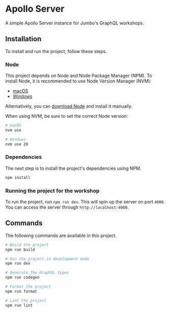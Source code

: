 # Apollo Server

A simple Apollo Server instance for Jumbo's GraphQL workshops.

## Installation

To install and run the project, follow these steps.

### Node

This project depends on Node and Node Package Manager (NPM). To install Node, it is recommended to use Node Version Manager (NVM):

- [macOS](https://github.com/nvm-sh/nvm)
- [Windows](https://github.com/coreybutler/nvm-windows)

Alternatively, you can [download Node](https://nodejs.org/en) and install it manually.

When using NVM, be sure to set the correct Node version:

```bash
# macOS
nvm use

# Windows
nvm use 20
```

### Dependencies

The next step is to install the project's dependencies using NPM.

```bash
npm install
```

### Running the project for the workshop

To run the project, run `npm run dev`. This will spin up the server on port `4000`. You can access the server through `http://localhost:4000`.

## Commands

The following commands are available in this project.

```bash
# Build the project
npm run build

# Run the project in development mode
npm run dev

# Generate the GraphQL types
npm run codegen

# Format the project
npm run format

# Lint the project
npm run lint
```
